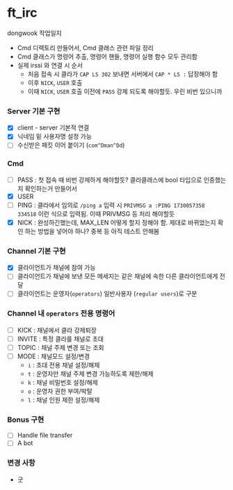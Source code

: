 # ft_irc

dongwook 작업일지
- Cmd 디렉토리 만들어서, Cmd 클래스 관련 파일 정리
- Cmd 클래스가 명령어 추출, 명령어 핸들, 명령어 실행 함수 모두 관리함
- 실제 irssi 와 연결 시 순서
	- 처음 접속 시 클라가 `CAP LS 302` 보내면 서버에서 `CAP * LS :` 답장해야 함
	- 이후 `NICK`, `USER` 호출
	- 이때 `NICK`, `USER` 호출 이전에 `PASS` 강제 되도록 해야할듯. 우린 비번 있으니까

### Server 기본 구현
- [x] client - server 기본적 연결
- [x] 닉네임 밑 사용자명 설정 가능
- [ ] 수신받은 패킷 이어 붙이기 (`com^Dman^Dd`)

### Cmd
- [ ] PASS : 첫 접속 때 비번 강제하게 해야할듯? 클라클래스에 bool 타입으로 인증했는지 확인하는거 만들어서
- [x] USER
- [ ] PING : 클라에서 임의로 `/ping a` 입력 시 `PRIVMSG a :PING 1730057358 334518` 이런 식으로 입력됨. 이때 PRIVMSG 등 처리 해야할듯
- [x] NICK : 완성하긴했는데, MAX_LEN 어떻게 할지 정해야 함. 제대로 바뀌었는지 확인 하는 방법을 넣어야 하나? 중복 등 아직 테스트 안해봄

### Channel 기본 구현
- [x] 클라이언트가 채널에 참여 가능
- [ ] 클라이언트가 채널에 보낸 모든 메세지는 같은 채널에 속한 다른 클라이언트에게 전달
- [ ] 클라이언트는 운영자(`operators`) 일반사용자 (`regular users`)로 구분

### Channel 내 `operators` 전용 명령어
- [ ] KICK : 채널에서 클라 강제퇴장
- [ ] INVITE : 특정 클라를 채널로 초대
- [ ] TOPIC : 채널 주제 변경 또는 조회
- [ ] MODE : 채널모드 설정/변경
	- `i` : 초대 전용 채널 설정/해제
	- `t` : 운영자만 채널 주제 변경 가능하도록 제한/해제
	- `k` : 채널 비밀번호 설정/해제
	- `o` : 운영자 권한 부여/박탈
	- `l` : 채널 인원 제한 설정/해제

### Bonus 구현
- [ ] Handle file transfer
- [ ] A bot

### 변경 사항
- 굿
